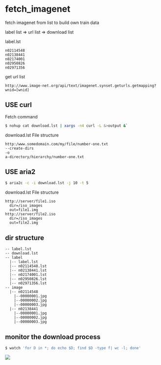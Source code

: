 # fetch_imagenet
fetch imagenet from list to build own train data 

label list => url list => download list

label.lst
```
n02114548
n02138441
n02174001
n02950826
n02971356
```

get url list
```
http://www.image-net.org/api/text/imagenet.synset.geturls.getmapping?wnid=[wnid]
```

## USE curl
Fetch command
```bash
$ nohup cat download.lst | xargs -n4 curl -L &>output &`
```

download.lst File structure
```
http:/www.somedomain.com/my/file/number-one.txt
--create-dirs
-o
a-directory/hierarchy/number-one.txt
```

## USE aria2
```bash
$ aria2c -c -i download.lst -j 10 -t 5
```

download.lst File structure
```
http://server/file1.iso
  dir=/iso_images
  out=file1.img
http://server/file2.iso
  dir=/iso_images
  out=file2.img
```

## dir structure
```
-- label.lst
-- download.lst
-- label    
  |-- label.lst    
  |-- n02114548.lst    
  |-- n02138441.lst    
  |-- n02174001.lst    
  |-- n02950826.lst   
  |-- n02971356.lst    
-- image    
  |-- n02114548   
    |--00000001.jpg   
    |--00000002.jpg
    |--00000003.jpg
  |-- n02138441
    |--00000001.jpg
    |--00000002.jpg
    |--00000003.jpg
```

## monitor the download process
```bash
$ watch 'for D in *; do echo $D; find $D -type f| wc -l; done'
```
![](https://img.vim-cn.com/b8/a45430b844b90806c92490f78d8504a47cdf33.png)
